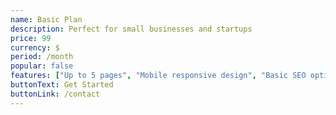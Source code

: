 ```yaml
---
name: Basic Plan
description: Perfect for small businesses and startups
price: 99
currency: $
period: /month
popular: false
features: ["Up to 5 pages", "Mobile responsive design", "Basic SEO optimization", "Contact form", "Email support"]
buttonText: Get Started
buttonLink: /contact
---
```

